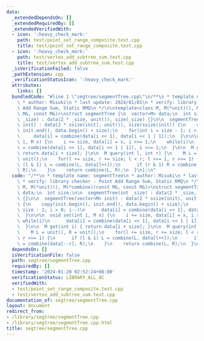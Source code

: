 ```yaml
---
data:
  _extendedDependsOn: []
  _extendedRequiredBy: []
  _extendedVerifiedWith:
  - icon: ':heavy_check_mark:'
    path: test/point_set_range_composite.test.cpp
    title: test/point_set_range_composite.test.cpp
  - icon: ':heavy_check_mark:'
    path: test/vertex_add_subtree_sum.test.cpp
    title: test/vertex_add_subtree_sum.test.cpp
  _isVerificationFailed: false
  _pathExtension: cpp
  _verificationStatusIcon: ':heavy_check_mark:'
  attributes:
    links: []
  bundledCode: "#line 1 \"segtree/segmentTree.cpp\"\n/**\n * template name: segmentTree\n\
    \ * author: Misuki\n * last update: 2024/01/01\n * verify: library checker - Point\
    \ Add Range Sum, Static RMQ\n */\n\ntemplate<class M, M(*unit)(), M(*combine)(const\
    \ M&, const M&)>\nstruct segmentTree {\n  vector<M> data;\n  int size;\n\n  segmentTree(int\
    \ _size) : data(2 * _size, unit()), size(_size) {}\n\n  segmentTree(vector<M>\
    \ init) : data(2 * ssize(init), unit()), size(ssize(init)) {\n    copy(init.begin(),\
    \ init.end(), data.begin() + size);\n    for(int i = size - 1; i > 0; i--)\n \
    \     data[i] = combine(data[i << 1], data[i << 1 | 1]);\n  }\n\n\n  void set(int\
    \ i, M x) {\n    i += size, data[i] = x, i >>= 1;\n    while(i)\n      data[i]\
    \ = combine(data[i << 1], data[i << 1 | 1]), i >>= 1;\n  }\n\n  M get(int i) {\
    \ return data[i + size]; }\n\n  M query(int l, int r) {\n    M L = unit(), R =\
    \ unit();\n    for(l += size, r += size; l < r; l >>= 1, r >>= 1) {\n      if\
    \ (l & 1) L = combine(L, data[l++]);\n      if (r & 1) R = combine(data[--r],\
    \ R);\n    }\n    return combine(L, R);\n  }\n};\n"
  code: "/**\n * template name: segmentTree\n * author: Misuki\n * last update: 2024/01/01\n\
    \ * verify: library checker - Point Add Range Sum, Static RMQ\n */\n\ntemplate<class\
    \ M, M(*unit)(), M(*combine)(const M&, const M&)>\nstruct segmentTree {\n  vector<M>\
    \ data;\n  int size;\n\n  segmentTree(int _size) : data(2 * _size, unit()), size(_size)\
    \ {}\n\n  segmentTree(vector<M> init) : data(2 * ssize(init), unit()), size(ssize(init))\
    \ {\n    copy(init.begin(), init.end(), data.begin() + size);\n    for(int i =\
    \ size - 1; i > 0; i--)\n      data[i] = combine(data[i << 1], data[i << 1 | 1]);\n\
    \  }\n\n\n  void set(int i, M x) {\n    i += size, data[i] = x, i >>= 1;\n   \
    \ while(i)\n      data[i] = combine(data[i << 1], data[i << 1 | 1]), i >>= 1;\n\
    \  }\n\n  M get(int i) { return data[i + size]; }\n\n  M query(int l, int r) {\n\
    \    M L = unit(), R = unit();\n    for(l += size, r += size; l < r; l >>= 1,\
    \ r >>= 1) {\n      if (l & 1) L = combine(L, data[l++]);\n      if (r & 1) R\
    \ = combine(data[--r], R);\n    }\n    return combine(L, R);\n  }\n};\n"
  dependsOn: []
  isVerificationFile: false
  path: segtree/segmentTree.cpp
  requiredBy: []
  timestamp: '2024-01-20 02:52:24+08:00'
  verificationStatus: LIBRARY_ALL_AC
  verifiedWith:
  - test/point_set_range_composite.test.cpp
  - test/vertex_add_subtree_sum.test.cpp
documentation_of: segtree/segmentTree.cpp
layout: document
redirect_from:
- /library/segtree/segmentTree.cpp
- /library/segtree/segmentTree.cpp.html
title: segtree/segmentTree.cpp
---
```


